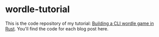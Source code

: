 # wordle-tutorial

This is the code repository of my tutorial: [Building a CLI wordle game in Rust](https://www.tohuwabohu.io/2022/06/building-a-cli-wordle-game-in-rust-part-1/).
You'll find the code for each blog post here.

